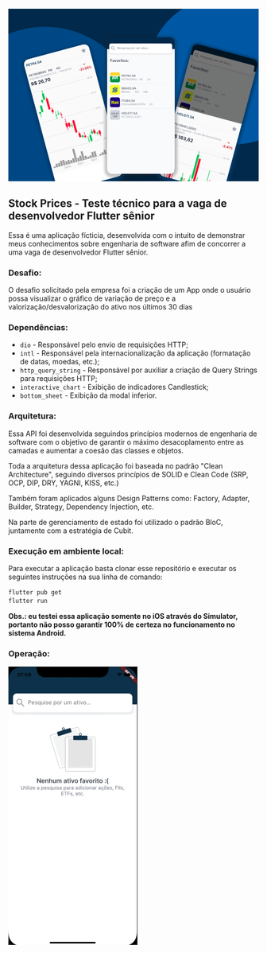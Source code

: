 ![Conserta Aqui](.github/banner.png)

## Stock Prices - Teste técnico para a vaga de desenvolvedor Flutter sênior

Essa é uma aplicação fícticia, desenvolvida com o intuito de demonstrar meus conhecimentos sobre engenharia de software afim de concorrer a uma vaga de desenvolvedor Flutter sênior.



### Desafio:

O desafio solicitado pela empresa foi a criação de um App onde o usuário possa visualizar o gráfico de variação de preço e a valorização/desvalorização do ativo nos últimos 30 dias 


### Dependências:
- `dio` - Responsável pelo envio de requisições HTTP;
- `intl` - Responsável pela internacionalização da aplicação (formatação de datas, moedas, etc.);
- `http_query_string` - Responsável por auxiliar a criação de Query Strings para requisições HTTP;
- `interactive_chart` - Exibição de indicadores Candlestick;
- `bottom_sheet` - Exibição da modal inferior.


### Arquitetura:

Essa API foi desenvolvida seguindos princípios modernos de engenharia de software com o objetivo de garantir o máximo desacoplamento entre as camadas e aumentar a coesão das classes e objetos.

Toda a arquitetura dessa aplicação foi baseada no padrão "Clean Architecture", seguindo diversos princípios de SOLID e Clean Code (SRP, OCP, DIP, DRY, YAGNI, KISS, etc.)

Também foram aplicados alguns Design Patterns como: Factory, Adapter, Builder, Strategy, Dependency Injection, etc.

Na parte de gerenciamento de estado foi utilizado o padrão BloC, juntamente com a estratégia de Cubit.


### Execução em ambiente local:

Para executar a aplicação basta clonar esse repositório e executar os seguintes instruções na sua linha de comando:

```bash
flutter pub get
flutter run
```

**Obs.: eu testei essa aplicação somente no iOS através do Simulator, portanto não posso garantir 100% de certeza no funcionamento no sistema Android.**

### Operação:
![App Preview](.github/preview.gif)
